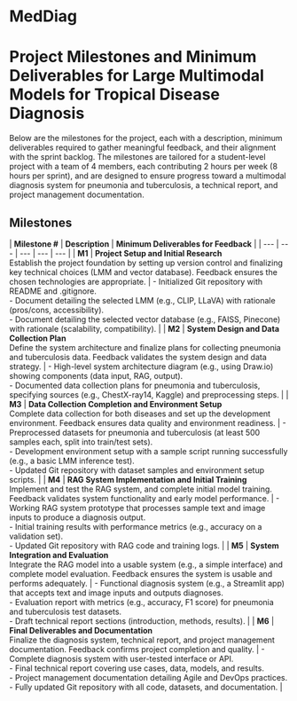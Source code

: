 # MedDiag

# Project Milestones and Minimum Deliverables for Large Multimodal Models for Tropical Disease Diagnosis

Below are the milestones for the project, each with a description, minimum deliverables required to gather meaningful feedback, and their alignment with the sprint backlog. The milestones are tailored for a student-level project with a team of 4 members, each contributing 2 hours per week (8 hours per sprint), and are designed to ensure progress toward a multimodal diagnosis system for pneumonia and tuberculosis, a technical report, and project management documentation.

## Milestones

| **Milestone #** | **Description** | **Minimum Deliverables for Feedback** |
| --- | --- | --- | --- | --- |
| **M1** | **Project Setup and Initial Research**<br>Establish the project foundation by setting up version control and finalizing key technical choices (LMM and vector database). Feedback ensures the chosen technologies are appropriate. | - Initialized Git repository with README and .gitignore.<br>- Document detailing the selected LMM (e.g., CLIP, LLaVA) with rationale (pros/cons, accessibility).<br>- Document detailing the selected vector database (e.g., FAISS, Pinecone) with rationale (scalability, compatibility). | 
| **M2** | **System Design and Data Collection Plan**<br>Define the system architecture and finalize plans for collecting pneumonia and tuberculosis data. Feedback validates the system design and data strategy. | - High-level system architecture diagram (e.g., using Draw.io) showing components (data input, RAG, output).<br>- Documented data collection plans for pneumonia and tuberculosis, specifying sources (e.g., ChestX-ray14, Kaggle) and preprocessing steps. |
| **M3** | **Data Collection Completion and Environment Setup**<br>Complete data collection for both diseases and set up the development environment. Feedback ensures data quality and environment readiness. | - Preprocessed datasets for pneumonia and tuberculosis (at least 500 samples each, split into train/test sets).<br>- Development environment setup with a sample script running successfully (e.g., a basic LMM inference test).<br>- Updated Git repository with dataset samples and environment setup scripts. |
| **M4** | **RAG System Implementation and Initial Training**<br>Implement and test the RAG system, and complete initial model training. Feedback validates system functionality and early model performance. | - Working RAG system prototype that processes sample text and image inputs to produce a diagnosis output.<br>- Initial training results with performance metrics (e.g., accuracy on a validation set).<br>- Updated Git repository with RAG code and training logs. | 
| **M5** | **System Integration and Evaluation**<br>Integrate the RAG model into a usable system (e.g., a simple interface) and complete model evaluation. Feedback ensures the system is usable and performs adequately. | - Functional diagnosis system (e.g., a Streamlit app) that accepts text and image inputs and outputs diagnoses.<br>- Evaluation report with metrics (e.g., accuracy, F1 score) for pneumonia and tuberculosis test datasets.<br>- Draft technical report sections (introduction, methods, results). |
| **M6** | **Final Deliverables and Documentation**<br>Finalize the diagnosis system, technical report, and project management documentation. Feedback confirms project completion and quality. | - Complete diagnosis system with user-tested interface or API.<br>- Final technical report covering use cases, data, models, and results.<br>- Project management documentation detailing Agile and DevOps practices.<br>- Fully updated Git repository with all code, datasets, and documentation. | 